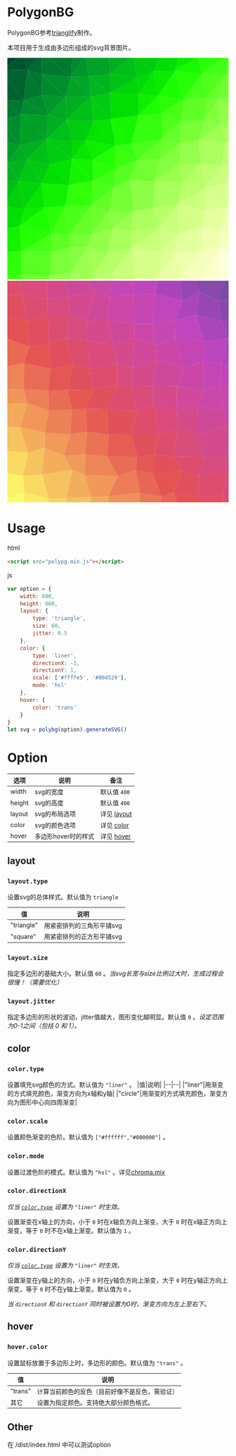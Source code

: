 # PolygonBG

PolygonBG参考[trianglify](https://github.com/qrohlf/trianglify)制作。

本项目用于生成由多边形组成的svg背景图片。

![](./examples/svgs/triangle-1.svg)
![](./examples/svgs/square-1.svg)

# Usage
html
```html
<script src="polypg.min.js"></script>
```
js
```javascript
var option = {
    width: 600,
    height: 600,
    layout: {
        type: 'triangle',
        size: 60,
        jitter: 0.5
    },
    color: {
        type: 'liner',
        directionX: -1,
        directionY: 1,
        scale: ['#ffffe5', '#004529'],
        mode: 'hsl'
    },
    hover: {
        color: 'trans'
    }
}
let svg = polybg(option).generateSVG()
```

# Option

|选项|说明|备注|
|--|--|--|
|width|svg的宽度|默认值 `400`|
|height|svg的高度|默认值 `400` |
|layout|svg的布局选项|详见 [layout](#layout)|
|color|svg的颜色选项|详见 [color](#color)|
|hover|多边形hover时的样式|详见 [hover](#hover)|

## layout

### `layout.type`

设置svg的总体样式。默认值为 `triangle`

|值|说明|
|--|--|
|"triangle"|用紧密排列的三角形平铺svg|
|"square"|用紧密排列的正方形平铺svg|

### `layout.size`

指定多边形的基础大小。默认值 `60` 。*当svg长宽与size比例过大时，生成过程会很慢！（需要优化）*

### `layout.jitter`

指定多边形的形状的波动，jitter值越大，图形变化越明显。默认值 `0` 。*设定范围为0-1之间（包括 0 和 1）。*


## color

### `color.type`

设置填充svg颜色的方式。默认值为 `"liner"` 。
|值|说明|
|--|--|
|"liner"|用渐变的方式填充颜色，渐变方向为x轴和y轴|
|"circle"|用渐变的方式填充颜色，渐变方向为图形中心向四周渐变|

### `color.scale`

设置颜色渐变的色阶。默认值为 `["#ffffff","#000000"]` 。

### `color.mode`

设置过渡色阶的模式。默认值为 `"hsl"` 。详见[chroma.mix](https://gka.github.io/chroma.js/#chroma-mix)

### `color.directionX`

*仅当 [`color.type`](#color.type) 设置为 `"liner"` 时生效。*

设置渐变在x轴上的方向，小于 `0` 时在x轴负方向上渐变，大于 `0` 时在x轴正方向上渐变，等于 `0` 时不在x轴上渐变。默认值为 `1` 。


### `color.directionY`

*仅当 [`color.type`](#color.type) 设置为 `"liner"` 时生效。*

设置渐变在y轴上的方向，小于 `0` 时在y轴负方向上渐变，大于 `0` 时在y轴正方向上渐变，等于 `0` 时不在y轴上渐变。默认值为 `0` 。

*当 `directionX` 和 `directionY` 同时被设置为0时，渐变方向为左上至右下。*

## hover

### `hover.color`

设置鼠标放置于多边形上时，多边形的颜色。默认值为 `"trans"` 。

|值|说明|
|--|--|
|"trans"|计算当前颜色的反色（目前好像不是反色，需验证）|
|其它|设置为指定颜色。支持绝大部分颜色格式。|

## Other

在 /dist/index.html 中可以测试option